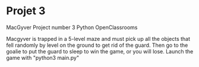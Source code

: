 # Projet 3

MacGyver
Project number 3 Python OpenClassrooms

Macgyver is trapped in a 5-level maze and must pick up all the objects that fell randomly by level on the ground to get rid of the guard. Then go to the goalie to put the guard to sleep to win the game, or you will lose.
Launch the game with "python3 main.py"

